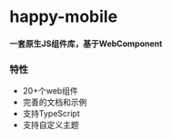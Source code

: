 
# happy-mobile 
#### 一套原生JS组件库，基于WebComponent


### 特性
- 20+个web组件
- 完善的文档和示例
- 支持TypeScript
- 支持自定义主题
